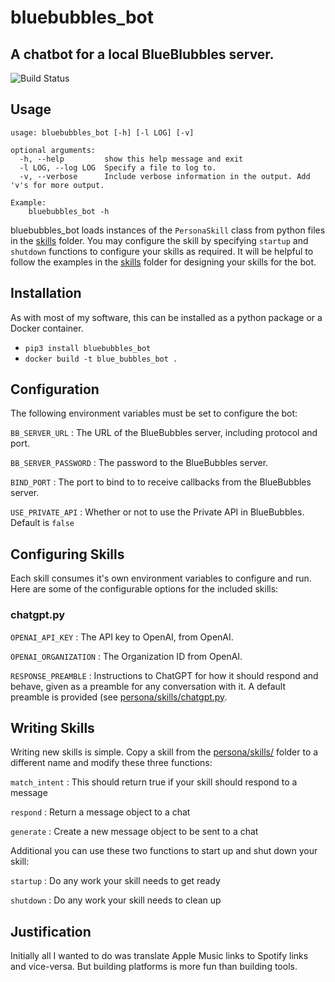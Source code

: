 # bluebubbles_bot

## A chatbot for a local BlueBlubbles server.

![Build Status](https://jenkins.cronocide.net/buildStatus/icon?job=git.cronocide.net%2Fbluebubbles-bot%2Fmaster)

## Usage

```
usage: bluebubbles_bot [-h] [-l LOG] [-v]

optional arguments:
  -h, --help         show this help message and exit
  -l LOG, --log LOG  Specify a file to log to.
  -v, --verbose      Include verbose information in the output. Add 'v's for more output.

Example:
	bluebubbles_bot -h
```

bluebubbles_bot loads instances of the `PersonaSkill` class from python files in the [skills](persona/skills) folder.
You may configure the skill by specifying `startup` and `shutdown` functions to configure your skills as required.
It will be helpful to follow the examples in the [skills](persona/skills) folder for designing your skills for the bot.

## Installation

As with most of my software, this can be installed as a python package or a Docker container.

- `pip3 install bluebubbles_bot`
- `docker build -t blue_bubbles_bot .`

## Configuration

The following environment variables must be set to configure the bot:

`BB_SERVER_URL` : The URL of the BlueBubbles server, including protocol and port.

`BB_SERVER_PASSWORD` : The password to the BlueBubbles server.

`BIND_PORT` : The port to bind to to receive callbacks from the BlueBubbles server.

`USE_PRIVATE_API` : Whether or not to use the Private API in BlueBubbles. Default is `false`

## Configuring Skills

Each skill consumes it's own environment variables to configure and run. Here are some of the configurable options for the included skills:

### chatgpt.py

`OPENAI_API_KEY` : The API key to OpenAI, from OpenAI.

`OPENAI_ORGANIZATION` : The Organization ID from OpenAI.

`RESPONSE_PREAMBLE` : Instructions to ChatGPT for how it should respond and behave, given as a preamble for any conversation with it. A default preamble is provided (see [persona/skills/chatgpt.py](chatgpt.py).

## Writing Skills

Writing new skills is simple. Copy a skill from the [persona/skills/](skills) folder to a different name and modify these three functions:

`match_intent` : This should return true if your skill should respond to a message

`respond` : Return a message object to a chat

`generate` : Create a new message object to be sent to a chat

Additional you can use these two functions to start up and shut down your skill:

`startup` : Do any work your skill needs to get ready

`shutdown` : Do any work your skill needs to clean up

## Justification

Initially all I wanted to do was translate Apple Music links to Spotify links and vice-versa. But building platforms is more fun than building tools.

